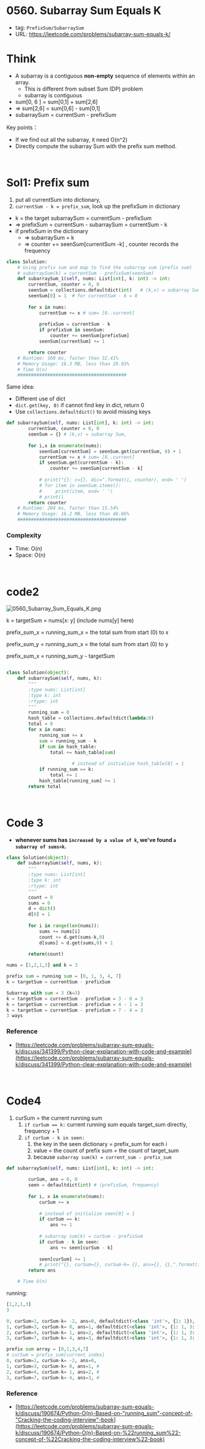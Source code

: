 # 0560. Subarray Sum Equals K

- tag: `PrefixSum/SubarraySum`
- URL: https://leetcode.com/problems/subarray-sum-equals-k/

# Think 
- A subarray is a contiguous **non-empty** sequence of elements within an array.
    - This is different from subset Sum (DP) problem
    - subarray is contiguous
- sum[0, 6 ] = sum[0,1] + sum[2,6]
- ⇒ sum[2,6] = sum[0,6] - sum[0,1]
- subarraySum = currentSum - prefixSum

Key points：

- If we find out all the subarray, it need O(n^2)
- Directly compute the subarray Sum with the prefix sum method.

<br>

# Sol1: Prefix sum

1. put all currentSum into dictionary, 
2. `currentSum - k = prefix_sum`, look up the prefixSum in dictionary

- k = the target subarraySum = currentSum - prefixSum
- ⇒ prefixSum = currentSum - subarraySum = currentSum - k
- if prefixSum in the dictionary
    - ⇒ subarraySum = k
    - ⇒ counter += seenSum[currentSum -k] , counter records the frequency

```python
class Solution:
    # Using prefix sum and map to find the subarray sum (prefix sum)
    # subarraySum(k) = currentSum - prefixSum(seenSum)  
    def subarraySum_1(self, nums: List[int], k: int) -> int:
        currentSum, counter = 0, 0 
        seenSum = collections.defaultdict(int)   # (k,v) = subarray Sum, 1=seen 
        seenSum[0] = 1  # for currentSum - k = 0  
        
        for x in nums:
            currentSum += x # sum= [0..current]
            
            prefixSum = currentSum - k
            if prefixSum in seenSum:
                counter += seenSum[prefixSum]
            seenSum[currentSum] += 1

        return counter
    # Runtime: 160 ms, faster than 32.41%
    # Memory Usage: 16.3 MB, less than 29.93%
    # Time O(n)
    ########################################
```

Same idea: 

- Different use of dict
- `dict.get(key, 0)` if cannot find key in dict, return 0
- Use `collections.defaultdict()` to avoid missing keys

```python
def subarraySum(self, nums: List[int], k: int) -> int:
        currentSum, counter = 0, 0 
        seenSum = {} # (k,v) = subarray Sum,  
        
        for i,x in enumerate(nums):
            seenSum[currentSum] = seenSum.get(currentSum, 0) + 1
            currentSum += x # sum= [0..current]
            if seenSum.get(currentSum - k):
                counter += seenSum[currentSum - k]
            
            # print("{}: c={}, dic=".format(i, counter), end= ' ')
            # for item in seenSum.items():
            #     print(item, end= ' ')
            # print()
        return counter
    # Runtime: 204 ms, faster than 15.54%
    # Memory Usage: 16.2 MB, less than 46.86%
    ########################################

```

### Complexity

- Time: O(n)
- Space: O(n)

<br>

# code2

![0560_Subarray_Sum_Equals_K.png](/Notes/images/0560_Subarray_Sum_Equals_K.png)

 k  = targetSum = nums[x: y]  (include nums[y] here)

prefix_sum_x = running_sum_x =  the total sum from start (0) to x 

prefix_sum_y = running_sum_x =  the total sum from start (0) to y   

prefix_sum_x =   running_sum_y - targetSum 

```python

class Solution(object):
    def subarraySum(self, nums, k):
        """
        :type nums: List[int]
        :type k: int
        :rtype: int
        """
        running_sum = 0
        hash_table = collections.defaultdict(lambda:0)
        total = 0
        for x in nums:
            running_sum += x
            sum = running_sum - k
            if sum in hash_table:
                total += hash_table[sum]
						
						# instead of initialize hash_table[0] = 1
            if running_sum == k: 
                total += 1
            hash_table[running_sum] += 1
        return total
```

<br>

# Code 3


- **whenever sums has `increased by a value of k`, we've found `a subarray of sums=k`.**

```python
class Solution(object):
    def subarraySum(self, nums, k):
        """
        :type nums: List[int]
        :type k: int
        :rtype: int
        """
        count = 0
        sums = 0
        d = dict()
        d[0] = 1
        
        for i in range(len(nums)):
            sums += nums[i]
            count += d.get(sums-k,0)
            d[sums] = d.get(sums,0) + 1
        
        return(count)
```

```python
nums = [1,2,1,3] and k = 3

prefix sum = running sum = [0, 1, 3, 4, 7]
k = targetSum = currentSum - prefixSum

Subarray with sum = 3 (k=3)
k = targetSum = currentSum - prefixSum = 3 - 0 = 3
k = targetSum = currentSum - prefixSum = 4 - 1 = 3
k = targetSum = currentSum - prefixSum = 7 - 4 = 3
3 ways
```
### Reference
- [https://leetcode.com/problems/subarray-sum-equals-k/discuss/341399/Python-clear-explanation-with-code-and-example](https://leetcode.com/problems/subarray-sum-equals-k/discuss/341399/Python-clear-explanation-with-code-and-example)

<br>

# Code4

1. curSum = the current running sum 
    1. `if curSum == k:`  current running sum equals target_sum directly, frequency + 1
    2. `if curSum - k in seen:` 
        1. the key in the seen dictionary = prefix_sum for each i
        2. value = the count of prefix sum = the count of target_sum
        3. because `subarray sum(k) = current_sum - prefix_sum`

```python
def subarraySum(self, nums: List[int], k: int) -> int:
        
        curSum, ans = 0, 0
        seen = defaultdict(int) # (prefixSum, frequency)
        
        for i, x in enumerate(nums):
            curSum += x
            
            # instead of initialize seen[0] = 1
            if curSum == k:
                ans += 1
            
            # subarray sum(k) = curSum - prefixSum
            if curSum - k in seen: 
                ans += seen[curSum - k]
            
            seen[curSum] += 1
            # print("{}, curSum={}, curSum-k= {}, ans={}, {},".format(i, curSum, curSum - k, ans, seen))
        return ans

    # Time O(n)

```

running:

```python
[1,2,1,3]
3

0, curSum=1, curSum-k= -2, ans=0, defaultdict(<class 'int'>, {1: 1}),
1, curSum=3, curSum-k= 0, ans=1, defaultdict(<class 'int'>, {1: 1, 3: 1}),
2, curSum=4, curSum-k= 1, ans=2, defaultdict(<class 'int'>, {1: 1, 3: 1, 4: 1}),
3, curSum=7, curSum-k= 4, ans=3, defaultdict(<class 'int'>, {1: 1, 3: 1, 4: 1, 7: 1}),

prefix sum array = [0,1,3,4,7]
# curSum = prefix_sum[current index]
0, curSum=1, curSum-k= -2, ans=0,
1, curSum=3, curSum-k= 0, ans=1, # 
2, curSum=4, curSum-k= 1, ans=2, # 
3, curSum=7, curSum-k= 4, ans=3, # 
```

### Reference

- [https://leetcode.com/problems/subarray-sum-equals-k/discuss/190674/Python-O(n)-Based-on-"running_sum"-concept-of-"Cracking-the-coding-interview"-book](https://leetcode.com/problems/subarray-sum-equals-k/discuss/190674/Python-O(n)-Based-on-%22running_sum%22-concept-of-%22Cracking-the-coding-interview%22-book)